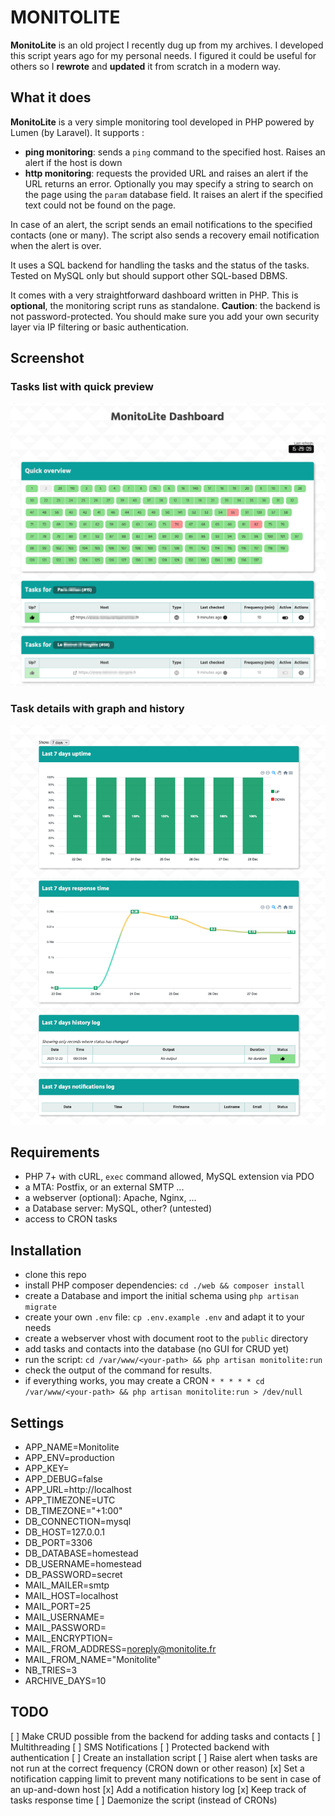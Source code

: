 # MONITOLITE

**MonitoLite** is an old project I recently dug up from my archives. I developed this script years ago for my personal needs.
I figured it could be useful for others so I **rewrote** and **updated** it from scratch in a modern way.


## What it does

**MonitoLite** is a very simple monitoring tool developed in PHP powered by Lumen (by Laravel). It supports :
 * **ping monitoring**: sends a `ping` command to the specified host. Raises an alert if the host is down
 * **http monitoring**: requests the provided URL and raises an alert if the URL returns an error. Optionally you may specify a string to search on the page using the `param` database field. It raises an alert if the specified text could not be found on the page.

 In case of an alert, the script sends an email notifications to the specified contacts (one or many).
 The script also sends a recovery email notification when the alert is over.

It uses a SQL backend for handling the tasks and the status of the tasks.
Tested on MySQL only but should support other SQL-based DBMS.

It comes with a very straightforward dashboard written in PHP. This is **optional**, the monitoring script runs as standalone.
**Caution**: the backend is not password-protected. You should make sure you add your own security layer via IP filtering or basic authentication.

## Screenshot

### Tasks list with quick preview

![screenshot](https://github.com/axeloz/monitolite/raw/main/screenshot.png "Logo")

### Task details with graph and history

![screenshot](https://github.com/axeloz/monitolite/raw/main/screenshot2.png "Logo")


## Requirements

* PHP 7+ with cURL, `exec` command allowed, MySQL extension via PDO
* a MTA: Postfix, or an external SMTP ...
* a webserver (optional): Apache, Nginx, ...
* a Database server: MySQL, other? (untested)
* access to CRON tasks

## Installation

 * clone this repo
 * install PHP composer dependencies: `cd ./web && composer install`
 * create a Database and import the initial schema using `php artisan migrate`
 * create your own `.env` file: `cp .env.example .env` and adapt it to your needs
 * create a webserver vhost with document root to the `public` directory
 * add tasks and contacts into the database (no GUI for CRUD yet)
 * run the script: `cd /var/www/<your-path> && php artisan monitolite:run`
 * check the output of the command for results.
 * if everything works, you may create a CRON `* * * * * cd /var/www/<your-path> && php artisan monitolite:run > /dev/null`


## Settings

* APP_NAME=Monitolite
* APP_ENV=production
* APP_KEY=<GENERATE KEY HERE>
* APP_DEBUG=false
* APP_URL=http://localhost
* APP_TIMEZONE=UTC
* DB_TIMEZONE="+1:00"
* DB_CONNECTION=mysql
* DB_HOST=127.0.0.1
* DB_PORT=3306
* DB_DATABASE=homestead
* DB_USERNAME=homestead
* DB_PASSWORD=secret
* MAIL_MAILER=smtp
* MAIL_HOST=localhost
* MAIL_PORT=25
* MAIL_USERNAME=
* MAIL_PASSWORD=
* MAIL_ENCRYPTION=
* MAIL_FROM_ADDRESS=noreply@monitolite.fr
* MAIL_FROM_NAME="Monitolite"
* NB_TRIES=3
* ARCHIVE_DAYS=10


## TODO

 [ ] Make CRUD possible from the backend for adding tasks and contacts
 [ ] Multithreading
 [ ] SMS Notifications
 [ ] Protected backend with authentication
 [ ] Create an installation script
 [ ] Raise alert when tasks are not run at the correct frequency (CRON down or other reason)
 [x] Set a notification capping limit to prevent many notifications to be sent in case of an up-and-down host
 [x] Add a notification history log
 [x] Keep track of tasks response time
 [ ] Daemonize the script (instead of CRONs)
